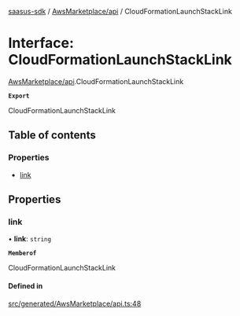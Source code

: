 [saasus-sdk](../README.md) / [AwsMarketplace/api](../modules/AwsMarketplace_api.md) / CloudFormationLaunchStackLink

# Interface: CloudFormationLaunchStackLink

[AwsMarketplace/api](../modules/AwsMarketplace_api.md).CloudFormationLaunchStackLink

**`Export`**

CloudFormationLaunchStackLink

## Table of contents

### Properties

- [link](AwsMarketplace_api.CloudFormationLaunchStackLink.md#link)

## Properties

### link

• **link**: `string`

**`Memberof`**

CloudFormationLaunchStackLink

#### Defined in

[src/generated/AwsMarketplace/api.ts:48](https://github.com/saasus-platform/saasus-sdk-javascript/blob/997c544/src/generated/AwsMarketplace/api.ts#L48)

